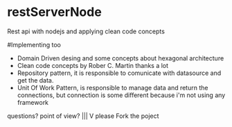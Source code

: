 # restServerNode
Rest api with nodejs and applying clean code concepts

#Implementing too
*  Domain Driven desing and some concepts about hexagonal architecture
*  Clean code concepts by Rober C. Martin thanks a lot
*  Repository pattern, it is responsible to comunicate with datasource and get the data.
*  Unit Of Work Pattern, is responsible to manage data and return the connections, but connection is some different because i'm not using any framework


questions?
point of view?
        |||
         V
please Fork the poject
